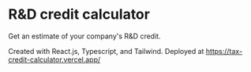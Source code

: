 # R&D credit calculator

Get an estimate of your company's R&D credit.

Created with React.js, Typescript, and Tailwind. Deployed at https://tax-credit-calculator.vercel.app/
